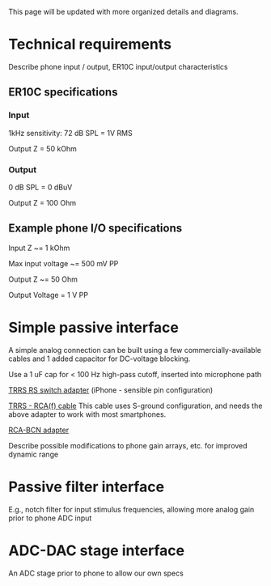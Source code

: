 This page will be updated with more organized details and diagrams.

# Technical requirements #
Describe phone input / output, ER10C input/output characteristics
## ER10C specifications ##
### Input ###
1kHz sensitivity: 72 dB SPL = 1V RMS

Output Z = 50 kOhm

### Output ###
0 dB SPL = 0 dBuV

Output Z = 100 Ohm

## Example phone I/O specifications ##
Input Z ~= 1 kOhm

Max input voltage ~= 500 mV PP

Output Z ~= 50 Ohm

Output Voltage = 1 V PP

# Simple passive interface #

A simple analog connection can be built using a few commercially-available cables and 1 added capacitor for DC-voltage blocking.

Use a 1 uF cap for < 100 Hz high-pass cutoff, inserted into microphone path

<a href='http://www.meelec.com/MEE_TRRS_Adapter_for_P_Version_Headphones_p/adptr-trrs-35.htm'>TRRS RS switch adapter</a> (iPhone - sensible pin configuration)

<a href='http://www.markertek.com/Cables/Audio-Cables/AV-Dubbing-Cables/Delvcam-Monitor-Systems/DELV-RAAVCAB-6.xhtml?DELV-RAAVCAB-6'>TRRS - RCA(f) cable</a>
This cable uses S-ground configuration, and needs the above adapter to work with most smartphones.

<a href='http://www.markertek.com/Connectors-Adapters/Video-Adapters/BNC-to-RCA-Adapters/TecNec-Cables-Connectors/BM-P.xhtml'>RCA-BCN adapter</a>

Describe possible modifications to phone gain arrays, etc. for improved dynamic range

# Passive filter interface #

E.g., notch filter for input stimulus frequencies, allowing more analog gain prior to phone ADC input

# ADC-DAC stage interface #

An ADC stage prior to phone to allow our own specs